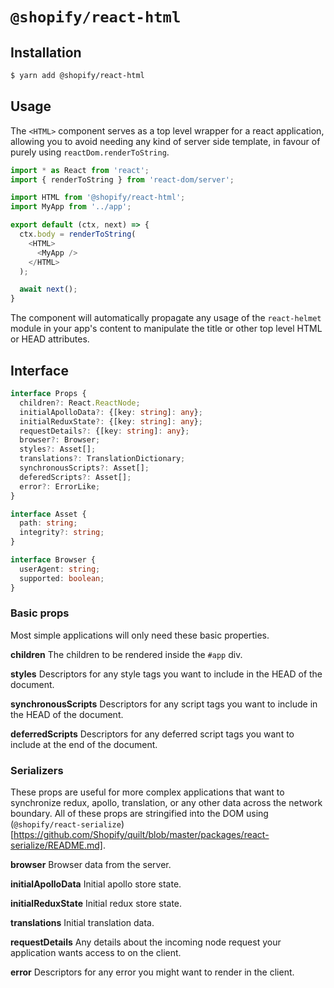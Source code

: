 # `@shopify/react-html`

## Installation

```bash
$ yarn add @shopify/react-html
```

## Usage

The `<HTML>` component serves as a top level wrapper for a react application, allowing you to avoid needing any kind of server side template, in favour of purely using `reactDom.renderToString`.

```javascript
import * as React from 'react';
import { renderToString } from 'react-dom/server';

import HTML from '@shopify/react-html';
import MyApp from '../app';

export default (ctx, next) => {
  ctx.body = renderToString(
    <HTML>
      <MyApp />
    </HTML>
  );

  await next();
}
```

The component will automatically propagate any usage of the `react-helmet` module in your app's content to manipulate the title or other top level HTML or HEAD attributes.

## Interface

```typescript
interface Props {
  children?: React.ReactNode;
  initialApolloData?: {[key: string]: any};
  initialReduxState?: {[key: string]: any};
  requestDetails?: {[key: string]: any};
  browser?: Browser;
  styles?: Asset[];
  translations?: TranslationDictionary;
  synchronousScripts?: Asset[];
  deferedScripts?: Asset[];
  error?: ErrorLike;
}

interface Asset {
  path: string;
  integrity?: string;
}

interface Browser {
  userAgent: string;
  supported: boolean;
}
```

### Basic props

Most simple applications will only need these basic properties.

**children**
The children to be rendered inside the `#app` div.

**styles**
Descriptors for any style tags you want to include in the HEAD of the document.

**synchronousScripts**
Descriptors for any script tags you want to include in the HEAD of the document.

**deferredScripts**
Descriptors for any deferred script tags you want to include at the end of the document.

### Serializers

These props are useful for more complex applications that want to synchronize redux, apollo, translation, or any other data across the network boundary. All of these props are stringified into the DOM using (`@shopify/react-serialize`)[https://github.com/Shopify/quilt/blob/master/packages/react-serialize/README.md].

**browser**
Browser data from the server.

**initialApolloData**
Initial apollo store state.

**initialReduxState**
Initial redux store state.

**translations**
Initial translation data.

**requestDetails**
Any details about the incoming node request your application wants access to on the client.

**error**
Descriptors for any error you might want to render in the client.
